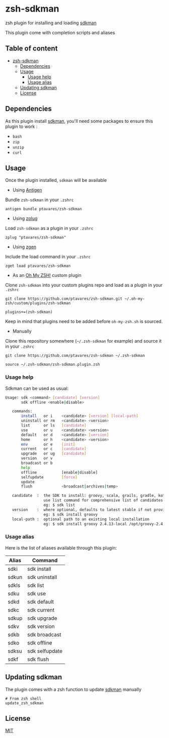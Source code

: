 # zsh-sdkman

zsh plugin for installing and loading [sdkman](https://github.com/sdkman)

This plugin come with completion scripts and aliases

## Table of content

- [zsh-sdkman](#zsh-sdkman)
  - [Dependencies](#dependencies)
  - [Usage](#usage)
    - [Usage help](#usage-help)
    - [Usage alias](#usage-alias)
  - [Updating sdkman](#updating-sdkman)
  - [License](#license)

## Dependencies

As this plugin install [sdkman](https://github.com/sdkman), you'll need some packages to ensure this plugin to work :

- `bash`
- `zip`
- `unzip`
- `curl`

## Usage

Once the plugin installed, `sdkman` will be available

- Using [Antigen](https://github.com/zsh-users/antigen)

Bundle `zsh-sdkman` in your `.zshrc`

```shell
antigen bundle ptavares/zsh-sdkman
```

- Using [zplug](https://github.com/b4b4r07/zplug)

Load `zsh-sdkman` as a plugin in your `.zshrc`

```shell
zplug "ptavares/zsh-sdkman"
```

- Using [zgen](https://github.com/tarjoilija/zgen)

Include the load command in your `.zshrc`

```shell
zget load ptavares/zsh-sdkman
```

- As an [Oh My ZSH!](https://github.com/robbyrussell/oh-my-zsh) custom plugin

Clone `zsh-sdkman` into your custom plugins repo and load as a plugin in your `.zshrc`

```shell
git clone https://github.com/ptavares/zsh-sdkman.git ~/.oh-my-zsh/custom/plugins/zsh-sdkman
```

```shell
plugins+=(zsh-sdkman)
```

Keep in mind that plugins need to be added before `oh-my-zsh.sh` is sourced.

- Manually

Clone this repository somewhere (`~/.zsh-sdkman` for example) and source it in your `.zshrc`

```shell
git clone https://github.com/ptavares/zsh-sdkman ~/.zsh-sdkman
```

```shell
source ~/.zsh-sdkman/zsh-sdkman.plugin.zsh
```

### Usage help

Sdkman can be used as usual:

```bash
Usage: sdk <command> [candidate] [version]
       sdk offline <enable|disable>

   commands:
       install   or i    <candidate> [version] [local-path]
       uninstall or rm   <candidate> <version>
       list      or ls   [candidate]
       use       or u    <candidate> <version>
       default   or d    <candidate> [version]
       home      or h    <candidate> <version>
       env       or e    [init]
       current   or c    [candidate]
       upgrade   or ug   [candidate]
       version   or v
       broadcast or b
       help
       offline           [enable|disable]
       selfupdate        [force]
       update
       flush             <broadcast|archives|temp>

   candidate  :  the SDK to install: groovy, scala, grails, gradle, kotlin, etc.
                 use list command for comprehensive list of candidates
                 eg: $ sdk list
   version    :  where optional, defaults to latest stable if not provided
                 eg: $ sdk install groovy
   local-path :  optional path to an existing local installation
                 eg: $ sdk install groovy 2.4.13-local /opt/groovy-2.4.13
```

### Usage alias

Here is the list of aliases available through this plugin:

| Alias         | Command     |
| ------------- |-------------|
| sdki | sdk install    |
| sdkun | sdk uninstall |
| sdkls | sdk list  |
| sdku | sdk use  |
| sdkd | sdk default  |
| sdkc | sdk current  |
| sdkup | sdk upgrade  |
| sdkv | sdk version  |
| sdkb | sdk broadcast  |
| sdko | sdk offline  |
| sdksu | sdk selfupdate|  
| sdkf | sdk flush  |

## Updating sdkman

The plugin comes with a zsh function to update [sdkman](https://github.com/sdkman) manually

```shell
# From zsh shell
update_zsh_sdkman
```

## License

[MIT](LICENCE)
